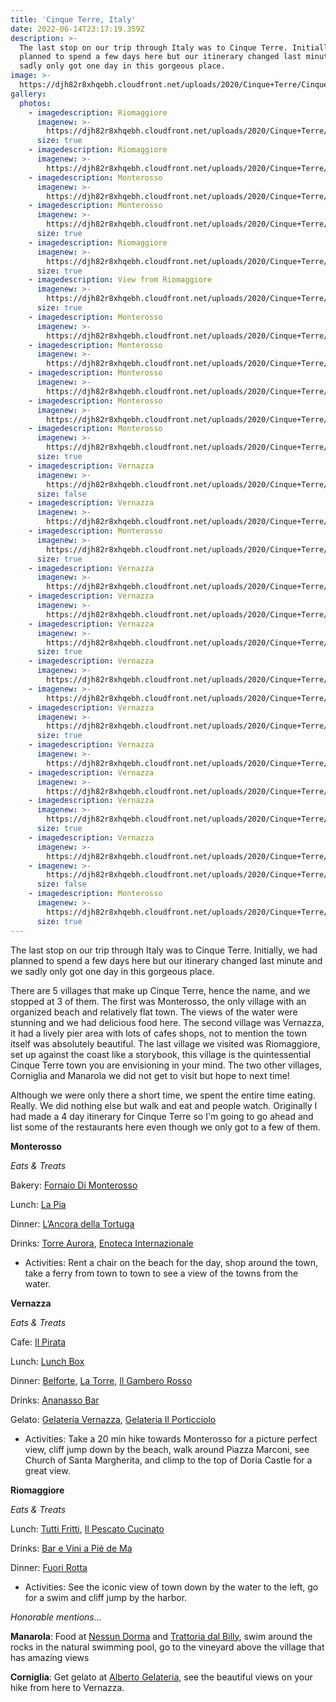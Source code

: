 ```yaml
---
title: 'Cinque Terre, Italy'
date: 2022-06-14T23:17:19.359Z
description: >-
  The last stop on our trip through Italy was to Cinque Terre. Initially, we had
  planned to spend a few days here but our itinerary changed last minute and we
  sadly only got one day in this gorgeous place.
image: >-
  https://djh82r8xhqebh.cloudfront.net/uploads/2020/Cinque+Terre/Cinque+Terre+Blog/CinqueTerreBlog-1.jpg
gallery:
  photos:
    - imagedescription: Riomaggiore
      imagenew: >-
        https://djh82r8xhqebh.cloudfront.net/uploads/2020/Cinque+Terre/Cinque+Terre+Blog/CinqueTerreBlog-1.jpg
      size: true
    - imagedescription: Riomaggiore
      imagenew: >-
        https://djh82r8xhqebh.cloudfront.net/uploads/2020/Cinque+Terre/Cinque+Terre+Blog/CinqueTerreBlog-3.jpg
    - imagedescription: Monterosso
      imagenew: >-
        https://djh82r8xhqebh.cloudfront.net/uploads/2020/Cinque+Terre/Cinque+Terre+Blog/CinqueTerreBlog-8.jpg
    - imagedescription: Monterosso
      imagenew: >-
        https://djh82r8xhqebh.cloudfront.net/uploads/2020/Cinque+Terre/Cinque+Terre+Blog/CinqueTerreBlog-6.jpg
      size: true
    - imagedescription: Riomaggiore
      imagenew: >-
        https://djh82r8xhqebh.cloudfront.net/uploads/2020/Cinque+Terre/Cinque+Terre+Blog/CinqueTerreBlog-7.jpg
      size: true
    - imagedescription: View from Riomaggiore
      imagenew: >-
        https://djh82r8xhqebh.cloudfront.net/uploads/2020/Cinque+Terre/Cinque+Terre+Blog/CinqueTerreBlog-2.jpg
      size: true
    - imagedescription: Monterosso
      imagenew: >-
        https://djh82r8xhqebh.cloudfront.net/uploads/2020/Cinque+Terre/Cinque+Terre+Blog/CinqueTerreBlog-9.jpg
    - imagedescription: Monterosso
      imagenew: >-
        https://djh82r8xhqebh.cloudfront.net/uploads/2020/Cinque+Terre/Cinque+Terre+Blog/CinqueTerreBlog-10.jpg
    - imagedescription: Monterosso
      imagenew: >-
        https://djh82r8xhqebh.cloudfront.net/uploads/2020/Cinque+Terre/Cinque+Terre+Blog/CinqueTerreBlog-11.jpg
    - imagedescription: Monterosso
      imagenew: >-
        https://djh82r8xhqebh.cloudfront.net/uploads/2020/Cinque+Terre/Cinque+Terre+Blog/CinqueTerreBlog-12.jpg
    - imagedescription: Monterosso
      imagenew: >-
        https://djh82r8xhqebh.cloudfront.net/uploads/2020/Cinque+Terre/Cinque+Terre+Blog/CinqueTerreBlog-13.jpg
      size: true
    - imagedescription: Vernazza
      imagenew: >-
        https://djh82r8xhqebh.cloudfront.net/uploads/2020/Cinque+Terre/Cinque+Terre+Blog/CinqueTerreBlog-19.jpg
      size: false
    - imagedescription: Vernazza
      imagenew: >-
        https://djh82r8xhqebh.cloudfront.net/uploads/2020/Cinque+Terre/Cinque+Terre+Blog/CinqueTerreBlog-20.jpg
    - imagedescription: Monterosso
      imagenew: >-
        https://djh82r8xhqebh.cloudfront.net/uploads/2020/Cinque+Terre/Cinque+Terre+Blog/CinqueTerreBlog-15.jpg
      size: true
    - imagedescription: Vernazza
      imagenew: >-
        https://djh82r8xhqebh.cloudfront.net/uploads/2020/Cinque+Terre/Cinque+Terre+Blog/CinqueTerreBlog-21.jpg
    - imagedescription: Vernazza
      imagenew: >-
        https://djh82r8xhqebh.cloudfront.net/uploads/2020/Cinque+Terre/Cinque+Terre+Blog/CinqueTerreBlog-22.jpg
    - imagedescription: Vernazza
      imagenew: >-
        https://djh82r8xhqebh.cloudfront.net/uploads/2020/Cinque+Terre/Cinque+Terre+Blog/CinqueTerreBlog-17.jpg
      size: true
    - imagedescription: Vernazza
      imagenew: >-
        https://djh82r8xhqebh.cloudfront.net/uploads/2020/Cinque+Terre/Cinque+Terre+Blog/CinqueTerreBlog-23.jpg
    - imagenew: >-
        https://djh82r8xhqebh.cloudfront.net/uploads/2020/Cinque+Terre/Cinque+Terre+Blog/CinqueTerreBlog-24.jpg
    - imagedescription: Vernazza
      imagenew: >-
        https://djh82r8xhqebh.cloudfront.net/uploads/2020/Cinque+Terre/Cinque+Terre+Blog/CinqueTerreBlog-18.jpg
      size: true
    - imagedescription: Vernazza
      imagenew: >-
        https://djh82r8xhqebh.cloudfront.net/uploads/2020/Cinque+Terre/Cinque+Terre+Blog/CinqueTerreBlog-25.jpg
    - imagedescription: Vernazza
      imagenew: >-
        https://djh82r8xhqebh.cloudfront.net/uploads/2020/Cinque+Terre/Cinque+Terre+Blog/CinqueTerreBlog-26.jpg
    - imagedescription: Vernazza
      imagenew: >-
        https://djh82r8xhqebh.cloudfront.net/uploads/2020/Cinque+Terre/Cinque+Terre+Blog/CinqueTerreBlog-29.jpg
      size: true
    - imagedescription: Vernazza
      imagenew: >-
        https://djh82r8xhqebh.cloudfront.net/uploads/2020/Cinque+Terre/Cinque+Terre+Blog/CinqueTerreBlog-27.jpg
    - imagenew: >-
        https://djh82r8xhqebh.cloudfront.net/uploads/2020/Cinque+Terre/Cinque+Terre+Blog/CinqueTerreBlog-28.jpg
      size: false
    - imagedescription: Monterosso
      imagenew: >-
        https://djh82r8xhqebh.cloudfront.net/uploads/2020/Cinque+Terre/Cinque+Terre+Blog/CinqueTerreBlog-16.jpg
      size: true
---
```

The last stop on our trip through Italy was to Cinque Terre. Initially, we had planned to spend a few days here but our itinerary changed last minute and we sadly only got one day in this gorgeous place.

There are 5 villages that make up Cinque Terre, hence the name, and we stopped at 3 of them. The first was Monterosso, the only village with an organized beach and relatively flat town. The views of the water were stunning and we had delicious food here. The second village was Vernazza, it had a lively pier area with lots of cafes shops, not to mention the town itself was absolutely beautiful. The last village we visited was Riomaggiore, set up against the coast like a storybook, this village is the quintessential Cinque Terre town you are envisioning in your mind. The two other villages, Corniglia and Manarola we did not get to visit but hope to next time!

Although we were only there a short time, we spent the entire time eating. Really. We did nothing else but walk and eat and people watch. Originally I had made a 4 day itinerary for Cinque Terre so I'm going to go ahead and list some of the restaurants here even though we only got to a few of them. 

**Monterosso**

_Eats & Treats_

Bakery: [Fornaio Di Monterosso](https://goo.gl/maps/VWzpo3qvuDvySdSH7)

Lunch: [La Pia](https://g.page/lapiamonterosso?share)

Dinner: [L’Ancora della Tortuga](https://goo.gl/maps/jYTvWTngMxHidjqi6)

Drinks: [Torre Aurora](https://goo.gl/maps/BQZgjN7GFrxAzcrd8), [Enoteca Internazionale](https://goo.gl/maps/oFQj2PYcrDZS7qNMA)

* Activities: Rent a chair on the beach for the day, shop around the town, take a ferry from town to town to see a view of the towns from the water.



**Vernazza**

_Eats & Treats_

Cafe: [Il Pirata](https://goo.gl/maps/hcTMaABEJoaPhCHq9)

Lunch: [Lunch Box](https://goo.gl/maps/xhaeTpsg5FGLeDxK8)

Dinner: [Belforte](https://goo.gl/maps/oeier5DQRgh5VwtY9), [La Torre](https://g.page/ristorantelatorrevernazza?share), [Il Gambero Rosso](https://goo.gl/maps/kowGJ8SNcJrFrAnn7)

Drinks: [Ananasso Bar](https://goo.gl/maps/q636dHJ8byTE7KEq7)

Gelato: [Gelateria Vernazza](https://goo.gl/maps/9daHE4AAqrTsBr6Q7), [Gelateria Il Porticciolo](https://goo.gl/maps/xtBKmcWHzMHp77Rr7)

* Activities: Take a 20 min hike towards Monterosso for a picture perfect view, cliff jump down by the beach, walk around Piazza Marconi, see Church of Santa Margherita, and climp to the top of Doria Castle for a great view.



**Riomaggiore**

_Eats & Treats_

Lunch: [Tutti Fritti](https://goo.gl/maps/v5zdhp5AaqY1q7Gn9), [Il Pescato Cucinato](https://goo.gl/maps/d7NJ6E6w73pwAJcu7)

Drinks: [Bar e Vini a Pié de Ma](https://g.page/apiedemariomaggiore?share)

Dinner: [Fuori Rotta](https://goo.gl/maps/G8pi6mCjk46yAQGC9)

* Activities: See the iconic view of town down by the water to the left, go for a swim and cliff jump by the harbor. 

_Honorable mentions..._

**Manarola**: Food at [Nessun Dorma](https://g.page/nessundormacinqueterre?share) and [Trattoria dal Billy](https://goo.gl/maps/1JTiSWp5F4PP6jjm8), swim around the rocks in the natural swimming pool, go to the vineyard above the village that has amazing views

**Corniglia**: Get gelato at [Alberto Gelateria](https://g.page/alberto-gelateria?share), see the beautiful views on your hike from here to Vernazza.
